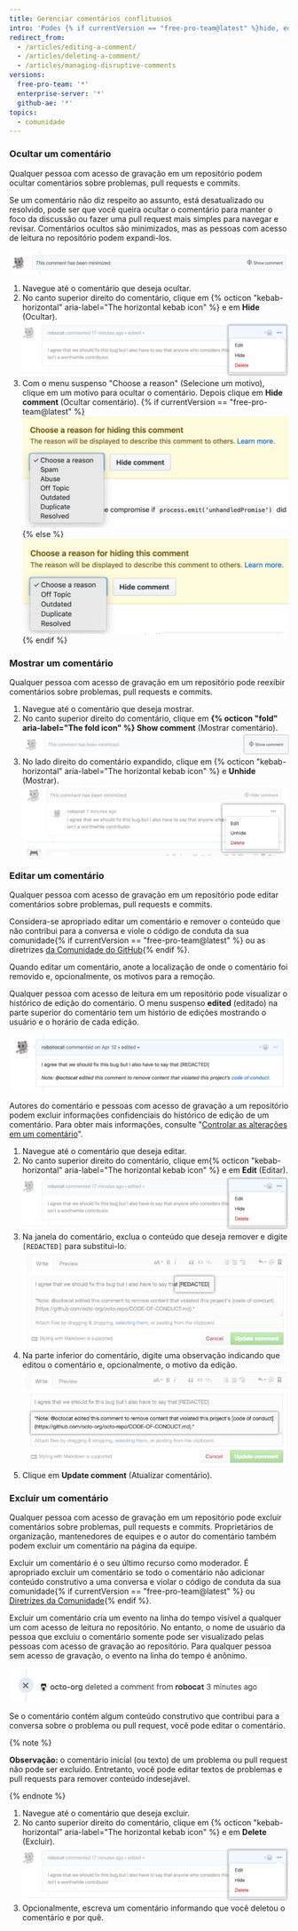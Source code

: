 ```yaml
---
title: Gerenciar comentários conflituosos
intro: 'Podes {% if currentVersion == "free-pro-team@latest" %}hide, editar,{% else %}edit{% endif %} ou excluir comentários em problemas, pull requests e commits.'
redirect_from:
  - /articles/editing-a-comment/
  - /articles/deleting-a-comment/
  - /articles/managing-disruptive-comments
versions:
  free-pro-team: '*'
  enterprise-server: '*'
  github-ae: '*'
topics:
  - comunidade
---
```


### Ocultar um comentário

Qualquer pessoa com acesso de gravação em um repositório podem ocultar comentários sobre problemas, pull requests e commits.

Se um comentário não diz respeito ao assunto, está desatualizado ou resolvido, pode ser que você queira ocultar o comentário para manter o foco da discussão ou fazer uma pull request mais simples para navegar e revisar. Comentários ocultos são minimizados, mas as pessoas com acesso de leitura no repositório podem expandi-los.

![Comentário minimizado](/assets/images/help/repository/hidden-comment.png)

1. Navegue até o comentário que deseja ocultar.
2. No canto superior direito do comentário, clique em {% octicon "kebab-horizontal" aria-label="The horizontal kebab icon" %} e em **Hide** (Ocultar). ![Ícone horizontal kebab e menu comment moderation (moderação de comentários) mostrando as opções edit, hide, delete (editar, ocultar, excluir)](/assets/images/help/repository/comment-menu.png)
3. Com o menu suspenso "Choose a reason" (Selecione um motivo), clique em um motivo para ocultar o comentário. Depois clique em **Hide comment** (Ocultar comentário).
  {% if currentVersion == "free-pro-team@latest" %}
  ![Menu suspenso Choose reason for hiding comment (Selecione um motivo para ocultar o comentário)](/assets/images/help/repository/choose-reason-for-hiding-comment.png)
  {% else %}
  ![Menu suspenso Choose reason for hiding comment (Selecione um motivo para ocultar o comentário)](/assets/images/help/repository/choose-reason-for-hiding-comment-ghe.png)
  {% endif %}

### Mostrar um comentário

Qualquer pessoa com acesso de gravação em um repositório pode reexibir comentários sobre problemas, pull requests e commits.

1. Navegue até o comentário que deseja mostrar.
2. No canto superior direito do comentário, clique em **{% octicon "fold" aria-label="The fold icon" %} Show comment** (Mostrar comentário). ![Mostrar texto de comentário](/assets/images/help/repository/hidden-comment-show.png)
3. No lado direito do comentário expandido, clique em {% octicon "kebab-horizontal" aria-label="The horizontal kebab icon" %} e **Unhide** (Mostrar). ![Ícone horizontal kebab e menu comment moderation (moderação de comentários) mostrando as opções edit, unhide, delete (editar, mostrar, excluir)](/assets/images/help/repository/comment-menu-hidden.png)

### Editar um comentário

Qualquer pessoa com acesso de gravação em um repositório pode editar comentários sobre problemas, pull requests e commits.

Considera-se apropriado editar um comentário e remover o conteúdo que não contribui para a conversa e viole o código de conduta da sua comunidade{% if currentVersion == "free-pro-team@latest" %} ou as diretrizes [da Comunidade do GitHub](/articles/github-community-guidelines){% endif %}.

Quando editar um comentário, anote a localização de onde o comentário foi removido e, opcionalmente, os motivos para a remoção.

Qualquer pessoa com acesso de leitura em um repositório pode visualizar o histórico de edição do comentário. O menu suspenso **edited** (editado) na parte superior do comentário tem um histório de edições mostrando o usuário e o horário de cada edição.

![Comentário com observação adicional que o conteúdo foi redacted (suprimido)](/assets/images/help/repository/content-redacted-comment.png)

Autores do comentário e pessoas com acesso de gravação a um repositório podem excluir informações confidenciais do histórico de edição de um comentário. Para obter mais informações, consulte "[Controlar as alterações em um comentário](/github/building-a-strong-community/tracking-changes-in-a-comment)".

1. Navegue até o comentário que deseja editar.
2. No canto superior direito do comentário, clique em{% octicon "kebab-horizontal" aria-label="The horizontal kebab icon" %} e em **Edit** (Editar). ![Ícone horizontal kebab e menu comment moderation (moderação de comentários) mostrando as opções edit, hide, delete e report (editar, ocultar, excluir e denunciar)](/assets/images/help/repository/comment-menu.png)
3. Na janela do comentário, exclua o conteúdo que deseja remover e digite `[REDACTED]` para substitui-lo. ![Janela de comentário com conteúdo redacted (suprimido)](/assets/images/help/issues/redacted-content-comment.png)
4. Na parte inferior do comentário, digite uma observação indicando que editou o comentário e, opcionalmente, o motivo da edição. ![Janela de comentário com observação adicional que o conteúdo foi redacted (suprimido)](/assets/images/help/issues/note-content-redacted-comment.png)
5. Clique em **Update comment** (Atualizar comentário).

### Excluir um comentário

Qualquer pessoa com acesso de gravação em um repositório pode excluir comentários sobre problemas, pull requests e commits. Proprietários de organização, mantenedores de equipes e o autor do comentário também podem excluir um comentário na página da equipe.

Excluir um comentário é o seu último recurso como moderador. É apropriado excluir um comentário se todo o comentário não adicionar conteúdo construtivo a uma conversa e violar o código de conduta da sua comunidade{% if currentVersion == "free-pro-team@latest" %} ou [Diretrizes da Comunidade](/articles/github-community-guidelines){% endif %}.

Excluir um comentário cria um evento na linha do tempo visível a qualquer um com acesso de leitura no repositório. No entanto, o nome de usuário da pessoa que excluiu o comentário somente pode ser visualizado pelas pessoas com acesso de gravação ao repositório. Para qualquer pessoa sem acesso de gravação, o evento na linha do tempo é anônimo.

![Evento anônimo de linha do tempo de um comentário excluído](/assets/images/help/issues/anonymized-timeline-entry-for-deleted-comment.png)

Se o comentário contém algum conteúdo construtivo que contribui para a conversa sobre o problema ou pull request, você pode editar o comentário.

{% note %}

**Observação:** o comentário inicial (ou texto) de um problema ou pull request não pode ser excluído. Entretanto, você pode editar textos de problemas e pull requests para remover conteúdo indesejável.

{% endnote %}

1. Navegue até o comentário que deseja excluir.
2. No canto superior direito do comentário, clique em {% octicon "kebab-horizontal" aria-label="The horizontal kebab icon" %} e em **Delete** (Excluir). ![Ícone horizontal kebab e menu comment moderation (moderação de comentários) mostrando as opções edit, hide, delete e report (editar, ocultar, excluir e denunciar)](/assets/images/help/repository/comment-menu.png)
3. Opcionalmente, escreva um comentário informando que você deletou o comentário e por quê.
